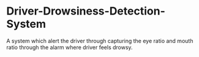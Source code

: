 # Driver-Drowsiness-Detection-System
A system which alert the driver through capturing the eye ratio and mouth ratio through the alarm where driver feels drowsy.
